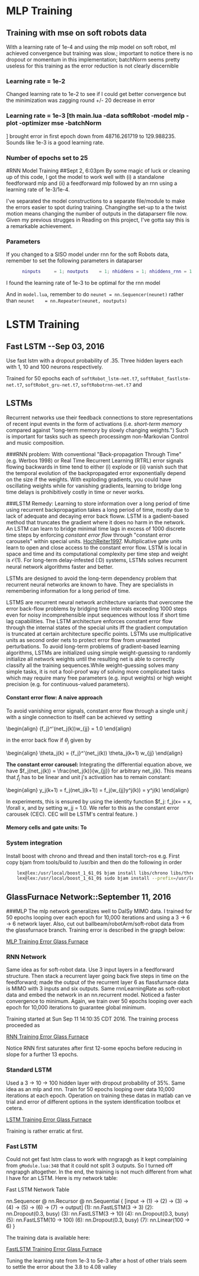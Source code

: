 # MLP Training
## Training with mse on soft robots data

With a learning rate of 1e-4 and using the mlp model on soft robot, mI achieved convergence but training was slow.; important to notice there is no dropout or momentum in this implementation; batchNorm seems pretty useless for this training as the error reduction is not clearly discernible

### Learning rate = 1e-2
Changed learning rate to 1e-2 to see if I could get better convergence but the minimization was zagging round +/- 20 decrease in error

### Learning rate = 1e-3 [th main.lua -data softRobot -model mlp -plot -optimizer mse -batchNorm
]
brought error in first epoch down from 48716.261719 to 129.988235. Sounds like 1e-3 is a good learning rate.

### Number of epochs set to 25

#RNN Model Training
##Sept 2, 6:03pm
By some magic of luck or cleaning up of this code, I got the model to work well with (i) a standalone feedforward mlp and (ii) a feedforward mlp followed by an rnn using a learning rate of 1e-3/1e-4.

I've separated the model constructions to a separate file/module to make the errors easier to spot during training. Changingthe set-up to a the twist motion means changing the number of outputs in the dataparserr file now. Given my previous strugges in Reading on this project, I've gotta say this is a remarkable achievement.

### Parameters
If you changed to a SISO model under rnn for the soft Robots data, remember to set the following parameters in dataparser

```lua
	  ninputs     = 1; noutputs    = 1; nhiddens = 1; nhiddens_rnn = 1
```
I found the learning rate of 1e-3 to be optimal for the rnn model

And in `model.lua`, remember to do `neunet = nn.Sequencer(neunet)` rather than `neunet    = nn.Repeater(neunet, noutputs)`

# LSTM Training
## Fast LSTM --Sep 03, 2016
Use fast lstm with a dropout probability of .35. Three hidden layers each with 1, 10 and 100 neurons respectively.  

Trained for 50 epochs each of `softRobot_lstm-net.t7`, 
`softRobot_fastlstm-net.t7`, `softRobot_gru-net.t7`, `softRobotrnn-net.t7` and 

## LSTMs

Recurrent networks use their feedback connections to store representations of recent input events in the form of activations (i.e. <i>short-term memory</i> compared against "long-term memory by slowly changing weights.") Such is important for tasks such as speech processingm non-Markovian Control and music composition.

###RNN problem: With conventional "Back-propagation Through Time" (e.g. Werbos 1998) or Real Time Recurrent Learning (RTRL) error signals flowing backwards in time tend to either (i) explode or (ii) vanish such that the temporal evolution of the backpropagated error exponentially depend on the size if the weights. With exploding gradients, you could have oscillating weights while for vanishing gradients, learning to bridge long time delays is prohibitively costly in time or never works.

###LSTM Remedy: Learning to store information over a long period of time using recurrent backpropagation takes a long period of time, mostly due to lack of adequate and decaying error back floww. LSTM is a gadient-based method that truncates the gradient where it does no harm in the network. An LSTM can learn to bridge minimal time lags in excess of 1000 discrete time steps by enforcing <i>constant error flow </i> through "constant error carousels" within special units. [HochReiter1997](LSTM). Multiplicative gate units learn to open and close access to the constant error flow. LSTM is local in space and time and its computational complexity per time step and weight is $\mathcal{O}(1)$. For long-term delay-infested (:D) systems, LSTMs solves recurrent neural network algorithms faster and better.

LSTMs are designed to avoid the long-term dependency problem that recurrent neural networks are known to have. They are specialists in remembering information for a long period of time. 

LSTMS are recurrent neural network architecture variants that overcome the error back-flow problems by bridging time intervals exceeding 1000 steps even for noisy incomprehensible input sequences without loss if short time lag capabilities. The LSTM architecture enforces constant error flow through the internal states of the special units iff the gradient computation is truncated at certain architecture specific points. LSTMs use multiplicative units as second order nets to protect error flow from unwanted perturbations. To avoid long-term problems of gradient-based learning algorithms, LSTMs are initialized using simple weight-guessing to randomly initialize all network weights until the resulting net is able to correctly classify all the training sequences.While weight-guessing solves many simple tasks, it is not a fool-proof way of solving more complicated tasks which may require many free parameters (e.g. input weights) or high weight precision (e.g. for continuous-valued parameters).

#### Constant error flow: A naive approach
To avoid vanishing error signals, constant error flow through a single unit $j$ with a single connection to itself can be achieved vy setting 

\begin{align}
	{f_j}^'(net_j(k))w_{jj} = 1.0 
\end{align}

in the error back flow if $\theta_j$ given by 

\begin{align}
\theta_j(k) = {f_j}^'(net_j(k)) \theta_j(k+1) w_{jj}
\end{align}

<b>The constant error carousel: </b> Integrating the differential equation above, we have $f_j(net_j(k)) = \frac{net_j(k)}{w_{jj}} for arbitrary net_j(k). This means that $f_j$ has to be linear and unit j's activation has to remain constant:

\begin{align}
y_j(k+1) = f_j(net_j(k+1)) = f_j(w_{jj}y^j(k)) = y^j(k)
\end{align}

In experiments, this is ensured by using the identity function $f_j: f_j(x= = x, \forall x, and by setting w_jj = 1.0. We refer to this as the constant error carousek (CEC). CEC will be LSTM's central feature. )

#### Memory cells and gate units: To 



### System integration

Install boost with chrono and thread and then install torch-ros
e.g. First copy bjam from tools/build to /usr/bin and then do the following in order

```bash
	lex@lex:/usr/local/boost_1_61_0$ bjam install libs/chrono libs/thread
	lex@lex:/usr/local/boost_1_61_0$ sudo bjam install --prefix=/usr/local/boost_1_61_0 --with-chrono --with-thread
```

## GlassFurnace Network::September 11, 2016

###MLP
The mlp network generalizes well to DaISy MIMO data. I trained for 50 epochs looping over each epoch for 10,000 iterations and using a 3 -> 6 -> 6 network layer. Also, cut out ballbeam/robotArm/soft-robot data from the glassfurnace branch. Training error is described in the grapgh below:

[MLP Training Error Glass Furnace](figures/glassfurnace/mlp_glassfunace.png)

### RNN Network

Same idea as for soft-robot data. Use 3 input layers in a feedforward structure. Then stack a recurrent layer going back five steps in time on the feedforward; made the output of the recurrent layer 6 as flassfurnace data is MIMO with 3 inputs and six outputs. Same rnnLearningRate as soft-robot data and embed the network in an nn.recurrent model. Noticed a faster convergence to minimum.
Again, we train over 50 epochs looping over each epoch for 10,000 iterations to guarantee global minimum.

Training started at Sun Sep 11 14:10:35 CDT 2016. The training process proceeded as 

[RNN Training Error Glass Furnace](figures/glassfurnace/rnn_glassfurnace.png)

Notice RNN first saturates after first 12-some epochs before reducing in slope for a further 13 epochs.

### Standard LSTM

Used a 3 -> 10 -> 100 hidden layer with dropout probability of 35%. Same idea as an mlp and rnn. Train for 50 epochs looping over data 10,000 iterations at each epoch. Operation on training these datas in matlab can ve trial and error of different options in the system identification toolbox et cetera.

[LSTM Training Error Glass Furnace]((figures/glassfurnace/lstm_glassfurnace.png))

Training is rather erratic at first. 

### Fast LSTM
Could not get fast lstm class to work with nngrapgh as it kept complaining from `gModule.lua:348` that it could not split 3 outputs. So I turned off nngrapgh altogether. In the end, the training is not much different from what I have for an LSTM. Here is my network table:

Fast LSTM Network Table
	
nn.Sequencer @ nn.Recursor @ nn.Sequential {
  [input -> (1) -> (2) -> (3) -> (4) -> (5) -> (6) -> (7) -> output]
  (1): nn.FastLSTM(3 -> 3)
  (2): nn.Dropout(0.3, busy)
  (3): nn.FastLSTM(3 -> 10)
  (4): nn.Dropout(0.3, busy)
  (5): nn.FastLSTM(10 -> 100)
  (6): nn.Dropout(0.3, busy)
  (7): nn.Linear(100 -> 6)
}

The training data is available here:

[FastLSTM Training Error Glass Furnace](figures/glassfurnace/faslLSTM_glassfurnace.png)

Tuning the learning rate from 1e-3 to 5e-3 after a host of other trials seem to settle the error about the 3.8 to 4.08 valley